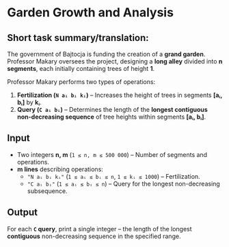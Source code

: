 # Garden Growth and Analysis  
## Short task summary/translation:
The government of Bajtocja is funding the creation of a **grand garden**. Professor Makary oversees the project, designing a **long alley** divided into **n segments**, each initially containing trees of height **1**.  

Professor Makary performs two types of operations:  
1. **Fertilization (`N aᵢ bᵢ kᵢ`)** – Increases the height of trees in segments **[aᵢ, bᵢ]** by **kᵢ**.  
2. **Query (`C aᵢ bᵢ`)** – Determines the length of the **longest contiguous non-decreasing sequence** of tree heights within segments **[aᵢ, bᵢ]**.  

## Input  
- Two integers **n, m** (`1 ≤ n, m ≤ 500 000`) – Number of segments and operations.  
- **m lines** describing operations:  
  - `"N aᵢ bᵢ kᵢ"` (`1 ≤ aᵢ ≤ bᵢ ≤ n`, `1 ≤ kᵢ ≤ 1000`) – Fertilization.  
  - `"C aᵢ bᵢ"` (`1 ≤ aᵢ ≤ bᵢ ≤ n`) – Query for the longest non-decreasing subsequence.  

## Output  
For each **`C` query**, print a single integer – the length of the longest **contiguous** non-decreasing sequence in the specified range.  
